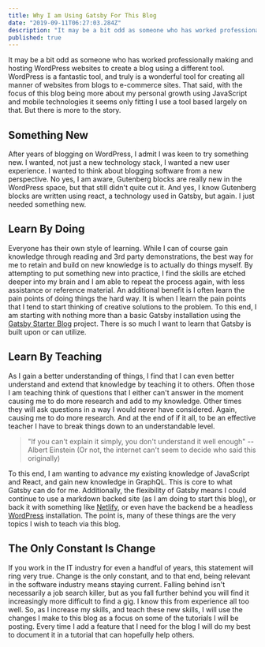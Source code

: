 ```yaml
---
title: Why I am Using Gatsby For This Blog
date: "2019-09-11T06:27:03.284Z"
description: "It may be a bit odd as someone who has worked professionally making and hosting WordPress websites to create a blog using a different tool. WordPress is a fantastic tool, and truly is a wonderful tool for creating all manner of websites from blogs to e-commerce sites. That said, with the focus of this blog being more about my personal growth using JavaScript and mobile technologies it seems only fitting I use a tool based largely on that."
published: true
---
```


It may be a bit odd as someone who has worked professionally making and hosting WordPress websites to create a blog using a different tool. WordPress is a fantastic tool, and truly is a wonderful tool for creating all manner of websites from blogs to e-commerce sites. That said, with the focus of this blog being more about my personal growth using JavaScript and mobile technologies it seems only fitting I use a tool based largely on that. But there is more to the story.

## Something New
After years of blogging on WordPress, I admit I was keen to try something new. I wanted, not just a new technology stack, I wanted a new user experience. I wanted to think about blogging software from a new perspective. No yes, I am aware, Gutenberg blocks are really new in the WordPress space, but that still didn't quite cut it. And yes, I know Gutenberg blocks are written using react, a technology used in Gatsby, but again. I just needed something new.

## Learn By Doing
Everyone has their own style of learning. While I can of course gain knowledge through reading and 3rd party demonstrations, the best way for me to retain and build on new knowledge is to actually do things myself. By attempting to put something new into practice, I find the skills are etched deeper into my brain and I am able to repeat the process again, with less assistance or reference material. An additional benefit is I often learn the pain points of doing things the hard way. It is when I learn the pain points that I tend to start thinking of creative solutions to the problem. To this end, I am starting with nothing more than a basic Gatsby installation using the [Gatsby Starter Blog](https://www.gatsbyjs.org/starters/gatsbyjs/gatsby-starter-blog/) project. There is so much I want to learn that Gatsby is built upon or can utilize.

## Learn By Teaching
As I gain a better understanding of things, I find that I can even better understand and extend that knowledge by teaching it to others. Often those I am teaching think of questions that I either can't answer in the moment causing me to do more research and add to my knowledge. Other times they will ask questions in a way I would never have considered. Again, causing me to do more research. And at the end of if it all, to be an effective teacher I have to break things down to an understandable level.

>"If you can't explain it simply, you don't understand it well enough" --Albert Einstein (Or not, the internet can't seem to decide who said this originally)

To this end, I am wanting to advance my existing knowledge of JavaScript and React, and gain new knowledge in GraphQL. This is core to what Gatsby can do for me. Additionally, the flexibility of Gatsby means I could continue to use a markdown backed site (as I am doing to start this blog), or back it with something like [Netlify](https://www.netlify.com), or even have the backend be a headless [WordPress](https://wordpress.org/) installation. The point is, many of these things are the very topics I wish to teach via this blog.

## The Only Constant Is Change
If you work in the IT industry for even a handful of years, this statement will ring very true. Change is the only constant, and to that end, being relevant in the software industry means staying current. Falling behind isn't necessarily a job search killer, but as you fall further behind you will find it increasingly more difficult to find a gig. I know this from experience all too well. So, as I increase my skills, and teach these new skills, I will use the changes I make to this blog as a focus on some of the tutorials I will be posting. Every time I add a feature that I need for the blog I will do my best to document it in a tutorial that can hopefully help others.